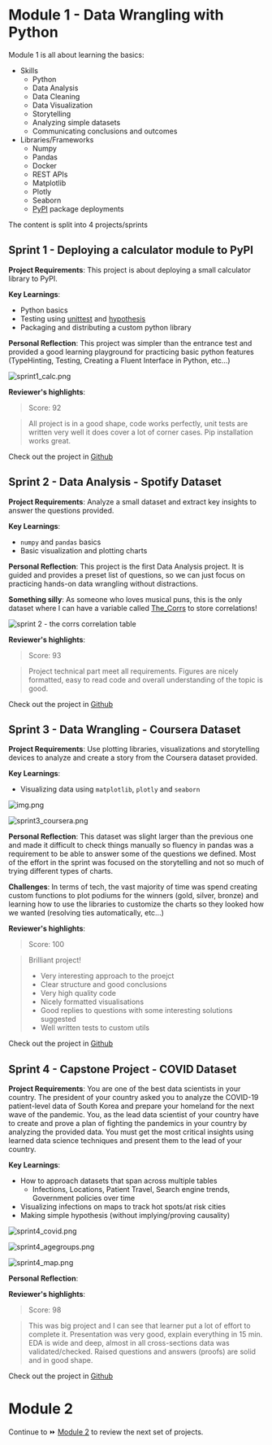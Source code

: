 # Module 1 - Data Wrangling with Python

Module 1 is all about learning the basics:

- Skills
    - Python
    - Data Analysis
    - Data Cleaning
    - Data Visualization
    - Storytelling
    - Analyzing simple datasets
    - Communicating conclusions and outcomes
- Libraries/Frameworks
    - Numpy
    - Pandas
    - Docker
    - REST APIs
    - Matplotlib
    - Plotly
    - Seaborn
    - [PyPI](https://pypi.org/) package deployments

The content is split into 4 projects/sprints

## Sprint 1 - Deploying a calculator module to PyPI

**Project Requirements**: This project is about deploying a small calculator library to PyPI.

**Key Learnings**:

- Python basics
- Testing using [unittest](https://docs.python.org/3/library/unittest.html)
  and [hypothesis](https://pypi.org/project/hypothesis/)
- Packaging and distributing a custom python library

**Personal Reflection**: This project was simpler than the entrance test and provided a good learning playground for
practicing basic python features (TypeHinting, Testing, Creating a Fluent Interface in Python, etc...)

![sprint1_calc.png](img/sprint1_calc.png)

**Reviewer's highlights**:

> Score: 92

> All project is in a good shape, code works perfectly, unit tests are written very well it does cover a lot of corner
> cases. Pip installation works great.

Check out the project in [Github](https://github.com/TuringCollegeSubmissions/ealmas-DWWP.1)

## Sprint 2 - Data Analysis - Spotify Dataset

**Project Requirements**: Analyze a small dataset and extract key insights to answer the questions provided.

**Key Learnings**:

- `numpy` and `pandas` basics
- Basic visualization and plotting charts

**Personal Reflection**: This project is the first Data Analysis project. It is guided and provides a preset list of
questions, so we can just focus on practicing hands-on data wrangling without distractions.

**Something silly**: As someone who loves musical puns, this is the only dataset where I can have a variable
called [The_Corrs](https://en.wikipedia.org/wiki/The_Corrs) to store correlations!

![sprint 2 - the corrs correlation table](img/sprint2_the_corrs.png)

**Reviewer's highlights**:

> Score: 93

> Project technical part meet all requirements. Figures are nicely formatted, easy to read code and overall
> understanding of the topic is good.

Check out the project in [Github](https://github.com/TuringCollegeSubmissions/ealmas-DWWP.2)

## Sprint 3 - Data Wrangling - Coursera Dataset

**Project Requirements**: Use plotting libraries, visualizations and storytelling devices to analyze and create a story
from the Coursera dataset provided.

**Key Learnings**:

- Visualizing data using `matplotlib`, `plotly` and `seaborn`

![img.png](img/sprint3_intro.png)

![sprint3_coursera.png](img/sprint3_coursera.png)

**Personal Reflection**: This dataset was slight larger than the previous one and made it difficult to check things
manually so fluency in pandas was a requirement to be able to answer some of the questions we defined. Most of the
effort in the sprint was focused on the storytelling and not so much of trying different types of charts.

**Challenges**: In terms of tech, the vast majority of time was spend creating custom functions to plot podiums for the
winners (gold, silver, bronze) and learning how to use the libraries to customize the charts so they looked how we
wanted (resolving ties automatically, etc...)

**Reviewer's highlights**:

> Score: 100

> Brilliant project!
> * Very interesting approach to the proejct
> * Clear structure and good conclusions
> * Very high quality code
> * Nicely formatted visualisations
> * Good replies to questions with some interesting solutions suggested
> * Well written tests to custom utils

Check out the project in [Github](https://github.com/TuringCollegeSubmissions/ealmas-DWWP.3)

## Sprint 4 - Capstone Project - COVID Dataset

**Project Requirements**: You are one of the best data scientists in your country. The president of your
country asked you to analyze the COVID-19 patient-level data of South Korea and prepare your homeland for the next wave
of the pandemic. You, as the lead data scientist of your country have to create and prove a plan of fighting the
pandemics in your country by analyzing the provided data. You must get the most critical insights using learned data
science techniques and present them to the lead of your country.

**Key Learnings**:

- How to approach datasets that span across multiple tables
    - Infections, Locations, Patient Travel, Search engine trends, Government policies over time
- Visualizing infections on maps to track hot spots/at risk cities
- Making simple hypothesis (without implying/proving causality)

![sprint4_covid.png](img/sprint4_covid.png)

![sprint4_agegroups.png](img/sprint4_agegroups.png)

![sprint4_map.png](img/sprint4_map.png)

**Personal Reflection**:

**Reviewer's highlights**:

> Score: 98

> This was big project and I can see that learner put a lot of effort to complete it. Presentation was very good,
> explain everything in 15 min. EDA is wide and deep, almost in all cross-sections data was validated/checked. Raised
> questions and answers (proofs) are solid and in good shape.

Check out the project in [Github](https://github.com/TuringCollegeSubmissions/ealmas-DWWP.4)


# Module 2

Continue to ⏩ [Module 2](module2.md) to review the next set of projects.